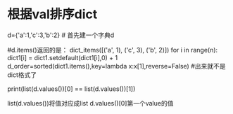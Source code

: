 # 根据val排序dict


d={'a':1,'c':3,'b':2}    # 首先建一个字典d
 
#d.items()返回的是： dict_items([('a', 1), ('c', 3), ('b', 2)])
for i in range(n):
    dict1[i] = dict1.setdefault(dict1[i],0) + 1
d_order=sorted(dict1.items(),key=lambda x:x[1],reverse=False) 
#出来就不是dict格式了 

                                                       
print(list(d.values())[0] == list(d.values())[1])   

list(d.values())将值对应成list
d.values()[0]第一个value的值